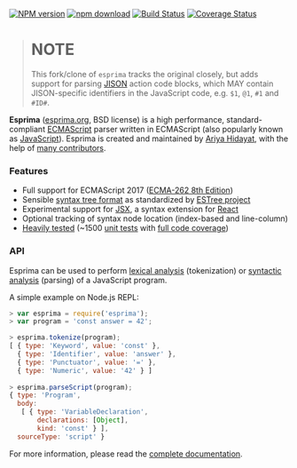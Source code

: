 [![NPM version](https://img.shields.io/npm/v/esprima.svg)](https://www.npmjs.com/package/@gerhobbelt/esprima)
[![npm download](https://img.shields.io/npm/dm/esprima.svg)](https://www.npmjs.com/package/@gerhobbelt/esprima)
[![Build Status](https://img.shields.io/travis/GerHobbelt/esprima/master.svg)](https://travis-ci.org/GerHobbelt/esprima)
[![Coverage Status](https://img.shields.io/codecov/c/github/GerHobbelt/esprima/master.svg)](https://codecov.io/github/GerHobbelt/esprima)

>
> # NOTE
>
> This fork/clone of `esprima` tracks the original closely, but adds support for 
> parsing [JISON](https://github.com/GerHobbelt/jison) action code blocks, which
> MAY contain JISON-specific identifiers in the JavaScript code, e.g. `$1`, `@1`,
> `#1` and `#ID#`.
>
 
**Esprima** ([esprima.org](http://esprima.org), BSD license) is a high performance,
standard-compliant [ECMAScript](http://www.ecma-international.org/publications/standards/Ecma-262.htm)
parser written in ECMAScript (also popularly known as
[JavaScript](https://en.wikipedia.org/wiki/JavaScript)).
Esprima is created and maintained by [Ariya Hidayat](https://twitter.com/ariyahidayat),
with the help of [many contributors](https://github.com/GerHobbelt/esprima/contributors).

### Features

- Full support for ECMAScript 2017 ([ECMA-262 8th Edition](http://www.ecma-international.org/publications/standards/Ecma-262.htm))
- Sensible [syntax tree format](https://github.com/estree/estree/blob/master/es5.md) as standardized by [ESTree project](https://github.com/estree/estree)
- Experimental support for [JSX](https://facebook.github.io/jsx/), a syntax extension for [React](https://facebook.github.io/react/)
- Optional tracking of syntax node location (index-based and line-column)
- [Heavily tested](http://esprima.org/test/ci.html) (~1500 [unit tests](https://github.com/GerHobbelt/esprima/tree/master/test/fixtures) with [full code coverage](https://codecov.io/github/GerHobbelt/esprima))

### API

Esprima can be used to perform [lexical analysis](https://en.wikipedia.org/wiki/Lexical_analysis) (tokenization) or [syntactic analysis](https://en.wikipedia.org/wiki/Parsing) (parsing) of a JavaScript program.

A simple example on Node.js REPL:

```javascript
> var esprima = require('esprima');
> var program = 'const answer = 42';

> esprima.tokenize(program);
[ { type: 'Keyword', value: 'const' },
  { type: 'Identifier', value: 'answer' },
  { type: 'Punctuator', value: '=' },
  { type: 'Numeric', value: '42' } ]
  
> esprima.parseScript(program);
{ type: 'Program',
  body:
   [ { type: 'VariableDeclaration',
       declarations: [Object],
       kind: 'const' } ],
  sourceType: 'script' }
```

For more information, please read the [complete documentation](http://esprima.org/doc).